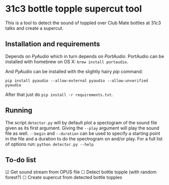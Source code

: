 31c3 bottle topple supercut tool
================================
This is a tool to detect the sound of toppled over Club Mate bottles at 31c3
talks and create a supercut.

Installation and requirements
-----------------------------
Depends on _PyAudio_ which in turn depends on _PortAudio_.
PortAudio can be installed with homebrew on OS X: `brew install portaudio`.

And _PyAudio_ can be installed with the slightly hairy _pip_ command:

    pip install pyaudio --allow-external pyaudio --allow-unverified pyaudio

After that just do `pip install -r requirements.txt`.

Running
-------
The script `detector.py` will by default plot a spectogram of the sound file
given as its first argument. Giving the `--play` argument will play the sound
file as well. `--begin` and `--duration` can be used to specify a starting point
in the file and a duration to do the spectrogram on and/or play.
For a full list of options run: `python detector.py --help`

To-do list
----------
☑ Get sound stream from OPUS file
☐ Detect bottle topple (with random forest?)
☐ Create supercut from detected bottle topples

